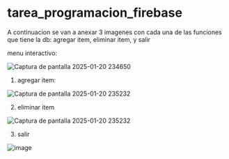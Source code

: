 # tarea_programacion_firebase
A continuacion se van a anexar 3 imagenes con cada una de las funciones que tiene la db: agregar item, eliminar item, y salir

menu interactivo:

![Captura de pantalla 2025-01-20 234650](https://github.com/user-attachments/assets/4ccb21c4-6a2a-4b0b-91a6-66a1d09fa927)


1. agregar item:

![Captura de pantalla 2025-01-20 235232](https://github.com/user-attachments/assets/50597034-c21b-4646-94d8-0ce8c9f7e16a)


2. eliminar item

![Captura de pantalla 2025-01-20 235232](https://github.com/user-attachments/assets/46426886-6dc9-4848-986b-56c0873978da)



3. salir

![image](https://github.com/user-attachments/assets/245c635f-e4cf-4d2b-9d45-a9e827b99c48)

